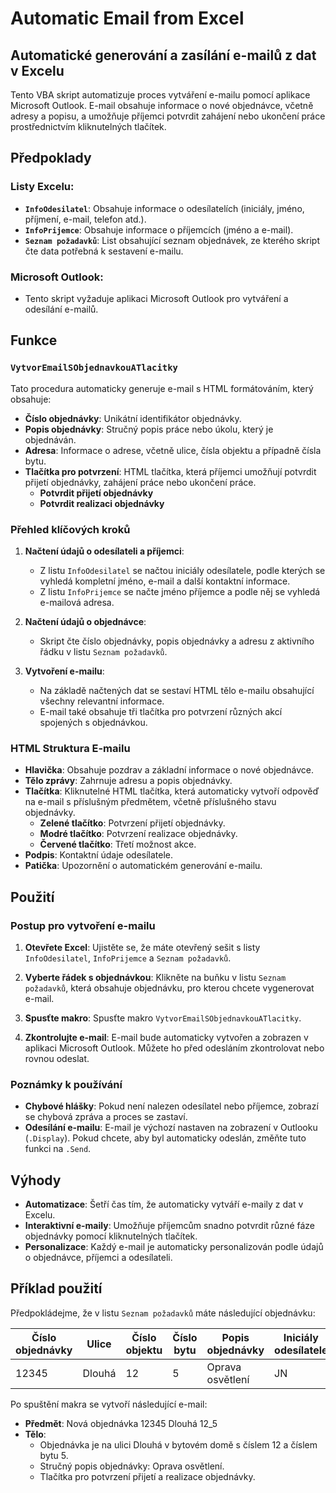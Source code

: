 # Automatic Email from Excel

## Automatické generování a zasílání e-mailů z dat v Excelu

Tento VBA skript automatizuje proces vytváření e-mailu pomocí aplikace Microsoft Outlook. E-mail obsahuje informace o nové objednávce, včetně adresy a popisu, a umožňuje příjemci potvrdit zahájení nebo ukončení práce prostřednictvím kliknutelných tlačítek.

## Předpoklady

### Listy Excelu:
- **`InfoOdesilatel`**: Obsahuje informace o odesílatelích (iniciály, jméno, příjmení, e-mail, telefon atd.).
- **`InfoPrijemce`**: Obsahuje informace o příjemcích (jméno a e-mail).
- **`Seznam požadavků`**: List obsahující seznam objednávek, ze kterého skript čte data potřebná k sestavení e-mailu.

### Microsoft Outlook:
- Tento skript vyžaduje aplikaci Microsoft Outlook pro vytváření a odesílání e-mailů.

## Funkce

### `VytvorEmailSObjednavkouATlacitky`

Tato procedura automaticky generuje e-mail s HTML formátováním, který obsahuje:
- **Číslo objednávky**: Unikátní identifikátor objednávky.
- **Popis objednávky**: Stručný popis práce nebo úkolu, který je objednáván.
- **Adresa**: Informace o adrese, včetně ulice, čísla objektu a případně čísla bytu.
- **Tlačítka pro potvrzení**: HTML tlačítka, která příjemci umožňují potvrdit přijetí objednávky, zahájení práce nebo ukončení práce.
  - **Potvrdit přijetí objednávky**
  - **Potvrdit realizaci objednávky**

### Přehled klíčových kroků

1. **Načtení údajů o odesílateli a příjemci**:
   - Z listu `InfoOdesilatel` se načtou iniciály odesílatele, podle kterých se vyhledá kompletní jméno, e-mail a další kontaktní informace.
   - Z listu `InfoPrijemce` se načte jméno příjemce a podle něj se vyhledá e-mailová adresa.

2. **Načtení údajů o objednávce**:
   - Skript čte číslo objednávky, popis objednávky a adresu z aktivního řádku v listu `Seznam požadavků`.

3. **Vytvoření e-mailu**:
   - Na základě načtených dat se sestaví HTML tělo e-mailu obsahující všechny relevantní informace.
   - E-mail také obsahuje tři tlačítka pro potvrzení různých akcí spojených s objednávkou.

### HTML Struktura E-mailu

- **Hlavička**: Obsahuje pozdrav a základní informace o nové objednávce.
- **Tělo zprávy**: Zahrnuje adresu a popis objednávky.
- **Tlačítka**: Kliknutelné HTML tlačítka, která automaticky vytvoří odpověď na e-mail s příslušným předmětem, včetně příslušného stavu objednávky.
  - **Zelené tlačítko**: Potvrzení přijetí objednávky.
  - **Modré tlačítko**: Potvrzení realizace objednávky.
  - **Červené tlačítko**: Třetí možnost akce.
- **Podpis**: Kontaktní údaje odesílatele.
- **Patička**: Upozornění o automatickém generování e-mailu.

## Použití

### Postup pro vytvoření e-mailu

1. **Otevřete Excel**: Ujistěte se, že máte otevřený sešit s listy `InfoOdesilatel`, `InfoPrijemce` a `Seznam požadavků`.
   
2. **Vyberte řádek s objednávkou**: Klikněte na buňku v listu `Seznam požadavků`, která obsahuje objednávku, pro kterou chcete vygenerovat e-mail.

3. **Spusťte makro**: Spusťte makro `VytvorEmailSObjednavkouATlacitky`.

4. **Zkontrolujte e-mail**: E-mail bude automaticky vytvořen a zobrazen v aplikaci Microsoft Outlook. Můžete ho před odesláním zkontrolovat nebo rovnou odeslat.

### Poznámky k používání

- **Chybové hlášky**: Pokud není nalezen odesílatel nebo příjemce, zobrazí se chybová zpráva a proces se zastaví.
- **Odesílání e-mailu**: E-mail je výchozí nastaven na zobrazení v Outlooku (`.Display`). Pokud chcete, aby byl automaticky odeslán, změňte tuto funkci na `.Send`.
  
## Výhody

- **Automatizace**: Šetří čas tím, že automaticky vytváří e-maily z dat v Excelu.
- **Interaktivní e-maily**: Umožňuje příjemcům snadno potvrdit různé fáze objednávky pomocí kliknutelných tlačítek.
- **Personalizace**: Každý e-mail je automaticky personalizován podle údajů o objednávce, příjemci a odesílateli.

## Příklad použití

Předpokládejme, že v listu `Seznam požadavků` máte následující objednávku:

| Číslo objednávky | Ulice      | Číslo objektu | Číslo bytu | Popis objednávky      | Iniciály odesílatele | Příjemce |
|------------------|------------|---------------|------------|-----------------------|----------------------|----------|
| 12345            | Dlouhá     | 12            | 5          | Oprava osvětlení      | JN                   | Novák    |

Po spuštění makra se vytvoří následující e-mail:

- **Předmět**: Nová objednávka 12345 Dlouhá 12_5
- **Tělo**:
  - Objednávka je na ulici Dlouhá v bytovém domě s číslem 12 a číslem bytu 5.
  - Stručný popis objednávky: Oprava osvětlení.
  - Tlačítka pro potvrzení přijetí a realizace objednávky.

